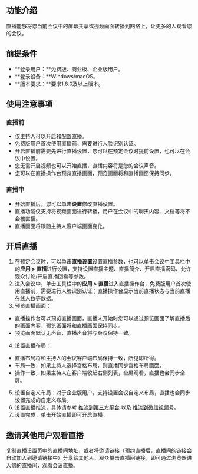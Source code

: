 

## 功能介绍
直播能够将您当前会议中的屏幕共享或视频画面转播到网络上，让更多的人观看您的会议。

## 前提条件
- **登录用户：**免费版、商业版、企业版用户。
- **登录设备：**Windows/macOS。
- **版本要求：**要求1.8.0及以上版本。

## 使用注意事项
### 直播前
- 仅主持人可以开启和配置直播。
- 免费版用户首次使用直播前，需要进行人脸识别认证。
- 开启直播前需要先进行直播设置，您可以在预定会议时提前设置，也可以在会议中设置。
- 您无需开启视频也可以开始直播，直播内容将是您的会议声音。
- 您可以在直播操作台预览直播画面，预览画面将和直播画面保持同步。

### 直播中
- 开始直播后，您可以单击**设置**修改直播设置。
- 直播功能仅支持将视频画面进行转播，用户在会议中的聊天内容、文档等将不会被直播。
- 直播画面将跟随主持人客户端画面变化。

## 开启直播
1. 在预定会议时，可以单击**直播设置**设置直播参数，也可以单击会议中工具栏中的**应用 > 直播**进行设置，支持设置直播主题、直播简介、开启直播密码、允许观众讨论/开启直播回看等参数。
2. 进入会议中，单击工具栏中的**应用 > 直播**进入直播操作台，免费版用户首次使用直播前，需要进行人脸识别认证；直播操作台显示当前直播状态与当前直播在线人数等数据。
3. 预览直播画面：
 - 直播操作台可以预览直播画面，直播未开始时您可以通过预览画面了解直播后的画面内容，预览画面将和直播画面保持同步。
 - 预览画面默认无声音，直播声音将与会议保持一致。
4. 设置直播布局：
 - 直播布局将和主持人的会议客户端布局保持一致，所见即所得。
 - 布局一致，如果主持人选择宫格布局，则直播同步宫格布局画面。
 - 操作一致，如果主持人在客户端收起右侧列表，全屏观看，直播也会同步全屏。
5. 设置自定义布局：对于企业版用户，支持设置会议自定义布局，直播也会同步设置完成的自定义布局。
6. 设置直播推流，具体请参考 [推流到第三方平台](https://cloud.tencent.com/document/product/1095/53707) 以及 [推流到微信视频号](https://cloud.tencent.com/document/product/1095/53789)。
7. 设置完成，单击开始直播即可开启直播。

## 邀请其他用户观看直播
复制直播设置页中的直播间地址，或者将邀请链接（预约直播后，直播间的链接会自动加入到邀请链接中）分享给其他人。观众单击直播间链接，即可通过浏览器进入您的直播间，观看会议直播。
